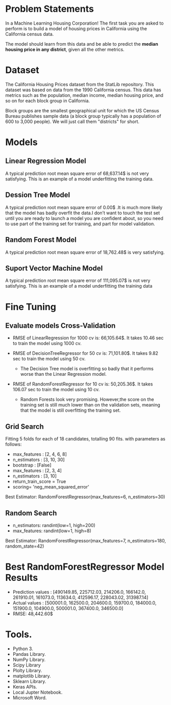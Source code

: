 # Problem Statements

In a Machine Learning Housing Corporation! The first task you are asked to perform is to build a model of housing prices in California using the California census data. 

The model should learn from this data and be able to predict the **median housing price in any district**, given all the other metrics.

# Dataset

The California Housing Prices dataset from the StatLib repository. This dataset was based on data from the 1990 California census. This data has metrics such as the population, median income, median housing price, and so on for each block group in California. 

Block groups are the smallest geographical unit for which the US Census Bureau publishes sample data (a block group typically has a population of 600 to 3,000 people). We will just call them "districts" for short.

# Models

## Linear Regression Model
A typical prediction root mean square error of 68,637.14$ is not very satisfying. This is an example of a model underfitting the training data.

## Dession Tree Model

A typical prediction root mean square error of 0.00$ .It is much more likely that the model has badly overfit the data.I don’t want to touch the test set until you are ready to launch a model you are confident about, so you need to use part of the training set for training, and part for model validation.

## Random Forest Model
A typical prediction root mean square error of 18,762.48$ is very satisfying.

## Suport Vector Machine Model
A typical prediction root mean square error of 111,095.07$ is not very satisfying. This is an example of a model underfitting the training data

# Fine Tuning

## Evaluate models Cross-Validation

* RMSE of LinearRegression for 1000 cv is: 66,105.64$. It takes 10.46 sec to train the model using 1000 cv.

* RMSE of DecisionTreeRegressor for 50 cv is:  71,101.80$. It takes 9.82 sec to train the model using 50 cv.
	- The Decision Tree model is overfitting so badly that it performs worse than the Linear Regression model.

* RMSE of RandomForestRegressor for 10 cv is:  50,205.36$. It takes 106.07 sec to train the model using 10 cv.
	- Random Forests look very promising. However,the score on the training set is still much lower than on the validation sets, meaning that the model is still overfitting the training set.

## Grid Search
Fitting 5 folds for each of 18 candidates, totalling 90 fits. with parameters as follows:
* max_features : [2, 4, 6, 8]
* n_estimators : [3, 10, 30]
* bootstrap : [False]
* max_features : [2, 3, 4]
* n_estimators : [3, 10]
* return_train_score = True
* scoring= 'neg_mean_squared_error'

Best Estimator: RandomForestRegressor(max_features=6, n_estimators=30)

## Random Search

* n_estimators: randint(low=1, high=200)
* max_features: randint(low=1, high=8)

Best Estimator: RandomForestRegressor(max_features=7, n_estimators=180, random_state=42)

# Best RandomForestRegressor Model Results

* Prediction values :  [490149.85, 225712.03, 214206.0, 166142.0, 261910.01, 161073.0, 113634.0, 412596.17, 228043.02, 313987.14]
* Actual values	:    [500001.0, 162500.0, 204600.0, 159700.0, 184000.0, 151900.0, 104900.0, 500001.0, 367400.0, 346500.0]
* RMSE: 48,442.60$

# Tools.

*	Python 3.
* 	Pandas Library.
*	NumPy Library.
* 	Scipy Library
*	Plolty Library.
* 	matplotlib Library.
*	Sklearn Library.
*	Keras APIs.
* 	Local Jupter Notebook.
* 	Microsoft Word.


